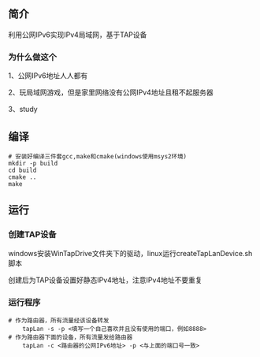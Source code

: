 ## 简介
利用公网IPv6实现IPv4局域网，基于TAP设备
### 为什么做这个
1、公网IPv6地址人人都有

2、玩局域网游戏，但是家里网络没有公网IPv4地址且租不起服务器

3、study

## 编译
    # 安装好编译三件套gcc,make和cmake(windows使用msys2环境)
    mkdir -p build
    cd build
    cmake ..
    make

## 运行
### 创建TAP设备
windows安装WinTapDrive文件夹下的驱动，linux运行createTapLanDevice.sh脚本

创建后为TAP设备设置好静态IPv4地址，注意IPv4地址不要重复
### 运行程序
    # 作为路由器，所有流量经该设备转发
        tapLan -s -p <填写一个自己喜欢并且没有使用的端口，例如8888>
    # 作为路由器下面的设备，所有流量发给路由器
        tapLan -c <路由器的公网IPv6地址> -p <与上面的端口号一致>
